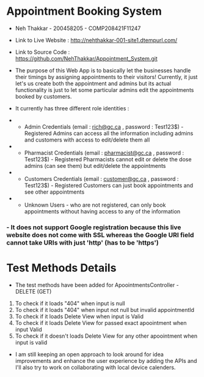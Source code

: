 # Appointment Booking System

- Neh Thakkar - 200458205 - COMP208421F11247
- Link to Live Website : http://nehthakkar-001-site1.dtempurl.com/
- Link to Source Code : https://github.com/NehThakkar/Appointment_System.git
- The purpose of this Web App is to basically let the businesses handle their timings by assigning appointments to their visitors! Currently, it just let's us create both the appointment and admins but its actual functionality is just to let some particular admins edit the appointments booked by customers. 

- It currently has three different role identities : 
- - Admin Credentials (email : rich@gc.ca , password : Test123$) - Registered Admins can access all the information including admins and customers with access to edit/delete them all
- - Pharmacist Credentials (email : pharmacist@gc.ca , password : Test123$) - Registered Pharmacists cannot edit or delete the dose admins (can see them) but edit/delete the appointments
- - Customers Credentials (email : customer@gc.ca , password : Test123$) - Registered Customers can just book appointments and see other appointments
- - Unknown Users - who are not registered, can only book appointments without having access to any of the information

### - It does not support Google registration because this live website does not come with SSL whereas the Google URI field cannot take URIs with just 'http' (has to be 'https')

# Test Methods Details
- The test methods have been added for ApoointmentsController - DELETE (GET)
1) To check if it loads "404" when input is null
2) To check if it loads "404" when input not null but invalid appointmentId
3) To check if it loads Delete View when input is Valid
4) To check if it loads Delete View for passed exact apoointment when input Valid
5) To check if it doesn't loads Delete View for any other apoointment when input is valid

- I am still keeping an open approach to look around for idea improvements and enhance the user experience by adding the APIs and I'll also try to work on collaborating with local device calenders.
